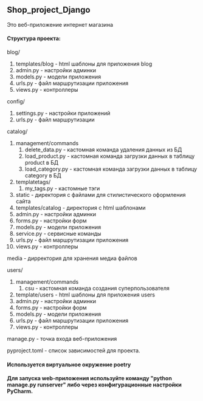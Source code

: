 ## Shop_project_Django

Это веб-приложение интернет магазина

#### Структура проекта:

blog/
1. templates/blog - html шаблоны для приложения blog
2. admin.py - настройки админки
3. models.py - модели приложения
4. urls.py - файл маршрутизации приложения
5. views.py - контроллеры

config/
1. settings.py - настройки приложений
2. urls.py - файл маршрутизации

catalog/
1. management/commands
   1. delete_data.py - кастомная команда удаления данных из БД
   2. load_product.py - кастомная команда загрузки данных в таблицу product в БД
   3. load_category.py - кастомная команда загрузки данных в таблицу category в БД
2. templatetags/
   1. my_tags.py - кастомные тэги
3. static - директория с файлами для стилистического оформления сайта
4. templates/catalog - директория с html шаблонами
5. admin.py - настройки админки
6. forms.py - настройки форм
7. models.py - модели приложения
8. service.py - сервисные команды
9. urls.py - файл маршрутизации приложения
10. views.py - контроллеры

media - дирректория для хранения медиа файлов

users/
1. management/commands
   1. csu - кастомная команда создания суперпользователя
2. template/users - html шаблоны для приложения users
3. admin.py - настройки админки
4. forms.py - настройки форм
5. models.py - модели приложения
6. urls.py - файл маршрутизации приложения
7. views.py - контроллеры

manage.py - точка входа веб-приложения

pyproject.toml - список зависимостей для проекта.

#### Используется виртуальное окружение poetry

#### Для запуска web-приложения используйте команду "python manage.py runserver" либо через конфигурационные настройки PyCharm.
